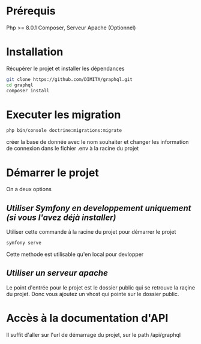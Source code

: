 # Prérequis
Php >= 8.0.1
Composer,
Serveur Apache (Optionnel)
# Installation
Récupérer le projet et installer les dépendances
```sh
git clone https://github.com/DIMITA/graphql.git
cd graphql
composer install
```


# Executer les migration

```sh
php bin/console doctrine:migrations:migrate
```

créer la base de donnée avec le nom souhaiter et changer les information de connexion dans le fichier .env à la racine du projet
# Démarrer le projet
On a deux options
## _Utiliser Symfony en developpement uniquement (si vous l'avez déjà installer)_
Utiliser cette commande à la racine du projet pour démarrer le projet
```sh
symfony serve
```
Cette methode est utilisable qu'en local pour devlopper

## _Utiliser un serveur apache_
Le point d'entrée pour le projet est le dossier public qui se retrouve  la raçine du projet.
Donc vous ajoutez un vhost qui pointe sur le dossier public.

# Accès à la documentation d'API
Il suffit d'aller sur l'url de démarrage du projet, sur le path /api/graphql


